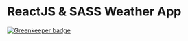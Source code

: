 # ReactJS & SASS Weather App

[![Greenkeeper badge](https://badges.greenkeeper.io/SonyaMoisset/weather.svg)](https://greenkeeper.io/)
